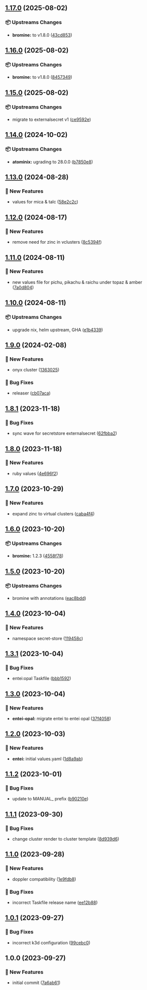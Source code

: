 ## [1.17.0](https://github.com/AtomiCloud/sulfoxide.zinc/compare/v1.16.0...v1.17.0) (2025-08-02)


### 📦 Upstreams Changes

* **bromine:** to v1.8.0 ([43cd853](https://github.com/AtomiCloud/sulfoxide.zinc/commit/43cd853531a584757de87f7473e76bc0a828594c))

## [1.16.0](https://github.com/AtomiCloud/sulfoxide.zinc/compare/v1.15.0...v1.16.0) (2025-08-02)


### 📦 Upstreams Changes

* **bromine:** to v1.8.0 ([8457349](https://github.com/AtomiCloud/sulfoxide.zinc/commit/84573492e5d273ef201b2c69a750a4473b1eaccf))

## [1.15.0](https://github.com/AtomiCloud/sulfoxide.zinc/compare/v1.14.0...v1.15.0) (2025-08-02)


### 📦 Upstreams Changes

* migrate to externalsecret v1 ([ce9592e](https://github.com/AtomiCloud/sulfoxide.zinc/commit/ce9592ed8c06d9d233d0c85ded910e10cbb04fe2))

## [1.14.0](https://github.com/AtomiCloud/sulfoxide.zinc/compare/v1.13.0...v1.14.0) (2024-10-02)


### 📦 Upstreams Changes

* **atominix:** ugrading to 28.0.0 ([b7850e8](https://github.com/AtomiCloud/sulfoxide.zinc/commit/b7850e8091e6fefbdd0337e3c480b7970d2efe81))

## [1.13.0](https://github.com/AtomiCloud/sulfoxide.zinc/compare/v1.12.0...v1.13.0) (2024-08-28)


### 🚀 New Features

* values for mica & talc ([58e2c2c](https://github.com/AtomiCloud/sulfoxide.zinc/commit/58e2c2c7f34e109d3ad3047308fa6f02224b0336))

## [1.12.0](https://github.com/AtomiCloud/sulfoxide.zinc/compare/v1.11.0...v1.12.0) (2024-08-17)


### 🚀 New Features

* remove need for zinc in vclusters ([8c5394f](https://github.com/AtomiCloud/sulfoxide.zinc/commit/8c5394fa89a461264d4869e7b657081afc2b78d9))

## [1.11.0](https://github.com/AtomiCloud/sulfoxide.zinc/compare/v1.10.0...v1.11.0) (2024-08-11)


### 🚀 New Features

* new values file for pichu, pikachu & raichu under topaz & amber ([7a0d804](https://github.com/AtomiCloud/sulfoxide.zinc/commit/7a0d8040caeced921356606dcb54acf0bcceb5c7))

## [1.10.0](https://github.com/AtomiCloud/sulfoxide.zinc/compare/v1.9.0...v1.10.0) (2024-08-11)


### 📦 Upstreams Changes

* upgrade nix, helm upstream, GHA ([e1b4339](https://github.com/AtomiCloud/sulfoxide.zinc/commit/e1b433972ca3d42c037d152b5a38bb4f77e92018))

## [1.9.0](https://github.com/AtomiCloud/sulfoxide.zinc/compare/v1.8.1...v1.9.0) (2024-02-08)


### 🚀 New Features

* onyx cluster ([1363025](https://github.com/AtomiCloud/sulfoxide.zinc/commit/1363025e9a17c878febb6a8e629c3676f2d3d872))


### 🐛 Bug Fixes

* releaser ([cb07aca](https://github.com/AtomiCloud/sulfoxide.zinc/commit/cb07aca617f6dcf945230eb8e26bd77fb128a1f2))

## [1.8.1](https://github.com/AtomiCloud/sulfoxide.zinc/compare/v1.8.0...v1.8.1) (2023-11-18)


### 🐛 Bug Fixes

* sync wave for secretstore externalsecret ([62fbba2](https://github.com/AtomiCloud/sulfoxide.zinc/commit/62fbba282f0baef8b808d9272d06867ab448b505))

## [1.8.0](https://github.com/AtomiCloud/sulfoxide.zinc/compare/v1.7.0...v1.8.0) (2023-11-18)


### 🚀 New Features

* ruby values ([4e696f2](https://github.com/AtomiCloud/sulfoxide.zinc/commit/4e696f2cd27f7a41339353a66df73b4d86cdcafb))

## [1.7.0](https://github.com/AtomiCloud/sulfoxide.zinc/compare/v1.6.0...v1.7.0) (2023-10-29)


### 🚀 New Features

* expand zinc to virtual clusters ([caba4f4](https://github.com/AtomiCloud/sulfoxide.zinc/commit/caba4f41114c6f6d8a7c0fdddca60799147020a6))

## [1.6.0](https://github.com/AtomiCloud/sulfoxide.zinc/compare/v1.5.0...v1.6.0) (2023-10-20)


### 📦 Upstreams Changes

* **bromine:** 1.2.3 ([4558f78](https://github.com/AtomiCloud/sulfoxide.zinc/commit/4558f78346d93189e8fd456fc840297955e08ac5))

## [1.5.0](https://github.com/AtomiCloud/sulfoxide.zinc/compare/v1.4.0...v1.5.0) (2023-10-20)


### 📦 Upstreams Changes

* bromine with annotations ([eac8bdd](https://github.com/AtomiCloud/sulfoxide.zinc/commit/eac8bddac7f922a1b3c4a24b56b56841de93eba3))

## [1.4.0](https://github.com/AtomiCloud/sulfoxide.zinc/compare/v1.3.1...v1.4.0) (2023-10-04)


### 🚀 New Features

* namespace secret-store ([119458c](https://github.com/AtomiCloud/sulfoxide.zinc/commit/119458cef0502a7cd8747daa6658d75b2341040f))

## [1.3.1](https://github.com/AtomiCloud/sulfoxide.zinc/compare/v1.3.0...v1.3.1) (2023-10-04)


### 🐛 Bug Fixes

* entei:opal Taskfile ([bbb1592](https://github.com/AtomiCloud/sulfoxide.zinc/commit/bbb15921b3ce9de588e225c832a87d2370b60eff))

## [1.3.0](https://github.com/AtomiCloud/sulfoxide.zinc/compare/v1.2.0...v1.3.0) (2023-10-04)


### 🚀 New Features

* **entei-opal:** migrate entei to entei opal ([37f4058](https://github.com/AtomiCloud/sulfoxide.zinc/commit/37f4058c02e48f593f9421ca40e28dd43b7e2ea3))

## [1.2.0](https://github.com/AtomiCloud/sulfoxide.zinc/compare/v1.1.2...v1.2.0) (2023-10-03)


### 🚀 New Features

* **entei:** initial values.yaml ([1d8a9ab](https://github.com/AtomiCloud/sulfoxide.zinc/commit/1d8a9abbd3c178d3951203564e189acc1d536070))

## [1.1.2](https://github.com/AtomiCloud/sulfoxide.zinc/compare/v1.1.1...v1.1.2) (2023-10-01)


### 🐛 Bug Fixes

* update to MANUAL_ prefix ([b90210e](https://github.com/AtomiCloud/sulfoxide.zinc/commit/b90210e503d8ccefecf845b1a04c2f669377bd5e))

## [1.1.1](https://github.com/AtomiCloud/sulfoxide.zinc/compare/v1.1.0...v1.1.1) (2023-09-30)


### 🐛 Bug Fixes

* change cluster render to cluster template ([8d939d6](https://github.com/AtomiCloud/sulfoxide.zinc/commit/8d939d6b3a990b6c053ab0346a739f0ac3cc10d1))

## [1.1.0](https://github.com/AtomiCloud/sulfoxide.zinc/compare/v1.0.1...v1.1.0) (2023-09-28)


### 🚀 New Features

* doppler compatibility ([1e9fdb8](https://github.com/AtomiCloud/sulfoxide.zinc/commit/1e9fdb8fefc6d6b6027eb5f95f54687696bf90c4))


### 🐛 Bug Fixes

* incorrect Taskfile release name ([ee12b88](https://github.com/AtomiCloud/sulfoxide.zinc/commit/ee12b888862f63485c23688b1894e5ad1bb34986))

## [1.0.1](https://github.com/AtomiCloud/sulfoxide.zinc/compare/v1.0.0...v1.0.1) (2023-09-27)


### 🐛 Bug Fixes

* incorrect k3d configuration ([99cebc0](https://github.com/AtomiCloud/sulfoxide.zinc/commit/99cebc064bb4bf4236ead6d95d66c6ea445b8508))

## 1.0.0 (2023-09-27)


### 🚀 New Features

* initial commit ([7a6ab61](https://github.com/AtomiCloud/sulfoxide.zinc/commit/7a6ab61a32deaac17dcaa0b55eddcf8cd7673e4f))
